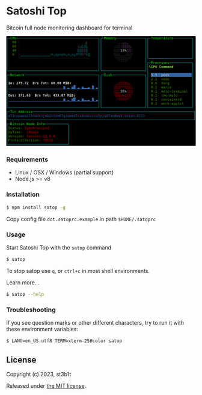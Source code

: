 # Satoshi Top

Bitcoin full node monitoring dashboard for terminal

![system](docs/satop.gif)

### Requirements

* Linux / OSX / Windows (partial support)
* Node.js >= v8

### Installation

```sh
$ npm install satop -g
```
Copy config file `dot.satoprc.example` in path `$HOME/.satoprc`

### Usage

Start Satoshi Top with the `satop` command

```sh
$ satop
```

To stop satop use `q`, or `ctrl+c` in most shell environments.

Learn more...

```sh
$ satop --help
```

### Troubleshooting

If you see question marks or other different characters, try to run it with these environment variables:

```sh
$ LANG=en_US.utf8 TERM=xterm-256color satop
```

## License

Copyright (c) 2023, st3b1t

Released under [the MIT license](LICENSE).
